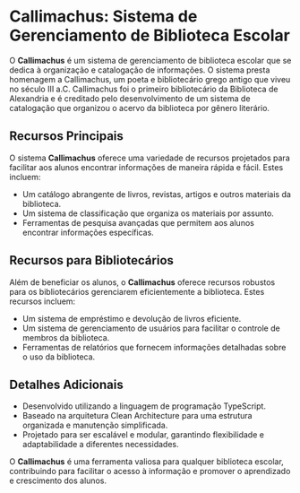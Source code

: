 
# Callimachus: Sistema de Gerenciamento de Biblioteca Escolar

O **Callimachus** é um sistema de gerenciamento de biblioteca escolar que se dedica à organização e catalogação de informações. O sistema presta homenagem a Callimachus, um poeta e bibliotecário grego antigo que viveu no século III a.C. Callimachus foi o primeiro bibliotecário da Biblioteca de Alexandria e é creditado pelo desenvolvimento de um sistema de catalogação que organizou o acervo da biblioteca por gênero literário.

## Recursos Principais

O sistema **Callimachus** oferece uma variedade de recursos projetados para facilitar aos alunos encontrar informações de maneira rápida e fácil. Estes incluem:

- Um catálogo abrangente de livros, revistas, artigos e outros materiais da biblioteca.
- Um sistema de classificação que organiza os materiais por assunto.
- Ferramentas de pesquisa avançadas que permitem aos alunos encontrar informações específicas.

## Recursos para Bibliotecários

Além de beneficiar os alunos, o **Callimachus** oferece recursos robustos para os bibliotecários gerenciarem eficientemente a biblioteca. Estes recursos incluem:

- Um sistema de empréstimo e devolução de livros eficiente.
- Um sistema de gerenciamento de usuários para facilitar o controle de membros da biblioteca.
- Ferramentas de relatórios que fornecem informações detalhadas sobre o uso da biblioteca.

## Detalhes Adicionais

- Desenvolvido utilizando a linguagem de programação TypeScript.
- Baseado na arquitetura Clean Architecture para uma estrutura organizada e manutenção simplificada.
- Projetado para ser escalável e modular, garantindo flexibilidade e adaptabilidade a diferentes necessidades.

O **Callimachus** é uma ferramenta valiosa para qualquer biblioteca escolar, contribuindo para facilitar o acesso à informação e promover o aprendizado e crescimento dos alunos.
